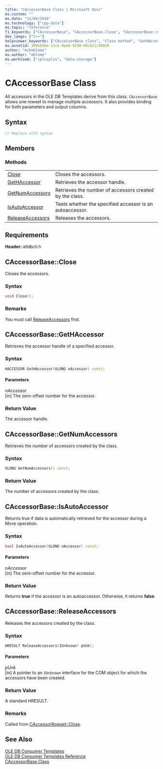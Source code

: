 ```yaml
---
title: "CAccessorBase Class | Microsoft Docs"
ms.custom: ""
ms.date: "11/04/2016"
ms.technology: ["cpp-data"]
ms.topic: "reference"
f1_keywords: ["CAccessorBase", "CAccessorBase.Close", "CAccessorBase::Close", "GetHAccessor", "CAccessorBase::GetHAccessor", "CAccessorBase.GetHAccessor", "CAccessorBase::GetNumAccessors", "GetNumAccessors", "CAccessorBase.GetNumAccessors", "IsAutoAccessor", "CAccessorBase.IsAutoAccessor", "CAccessorBase::IsAutoAccessor","CAccessorBase::ReleaseAccessors", "CAccessorBase.ReleaseAccessors", "ReleaseAccessors"]
dev_langs: ["C++"]
helpviewer_keywords: ["CAccessorBase class", "Close method", "GetHAccessor method", "GetNumAccessors method", "IsAutoAccessor method", "ReleaseAccessors method"]
ms.assetid: 389b65be-11ca-4ae0-9290-60c621c4982b
author: "mikeblome"
ms.author: "mblome"
ms.workload: ["cplusplus", "data-storage"]
---
```

# CAccessorBase Class

All accessors in the OLE DB Templates derive from this class. `CAccessorBase` allows one rowset to manage multiple accessors. It also provides binding for both parameters and output columns.

## Syntax

```cpp
// Replace with syntax
```

## Members

### Methods

|||
|-|-|
|[Close](#close)|Closes the accessors.|
|[GetHAccessor](#geth)|Retrieves the accessor handle.|
|[GetNumAccessors](#getnum)|Retrieves the number of accessors created by the class.|
|[IsAutoAccessor](#isauto)|Tests whether the specified accessor is an autoaccessor.|
|[ReleaseAccessors](#release)|Releases the accessors.|

## Requirements

**Header:** atldbcli.h

## <a name="close"></a> CAccessorBase::Close

Closes the accessors.

### Syntax

```cpp
void Close();
```

### Remarks

You must call [ReleaseAccessors](../../data/oledb/caccessorbase-releaseaccessors.md) first.

## <a name="geth"></a> CAccessorBase::GetHAccessor

Retrieves the accessor handle of a specified accessor.

### Syntax

```cpp
HACCESSOR GetHAccessor(ULONG nAccessor) const;
```

#### Parameters

*nAccessor*<br/>
[in] The zero-offset number for the accessor.

### Return Value

The accessor handle.

## <a name="getnum"></a> CAccessorBase::GetNumAccessors

Retrieves the number of accessors created by the class.

### Syntax

```cpp
ULONG GetNumAccessors() const;
```

### Return Value

The number of accessors created by the class.

## <a name="isauto"></a> CAccessorBase::IsAutoAccessor

Returns true if data is automatically retrieved for the accessor during a Move operation.

### Syntax

```cpp
bool IsAutoAccessor(ULONG nAccessor) const;
```

#### Parameters

*nAccessor*<br/>
[in] The zero-offset number for the accessor.

### Return Value

Returns **true** if the accessor is an autoaccessor. Otherwise, it returns **false**.

## <a name="release"></a> CAccessorBase::ReleaseAccessors

Releases the accessors created by the class.

### Syntax

```cpp
HRESULT ReleaseAccessors(IUnknown* pUnk);
```

#### Parameters

*pUnk*<br/>
[in] A pointer to an `IUnknown` interface for the COM object for which the accessors have been created.

### Return Value

A standard HRESULT.

### Remarks

Called from [CAccessorRowset::Close](../../data/oledb/caccessorrowset-close.md).

## See Also

[OLE DB Consumer Templates](../../data/oledb/ole-db-consumer-templates-cpp.md)<br/>
[OLE DB Consumer Templates Reference](../../data/oledb/ole-db-consumer-templates-reference.md)<br/>
[CAccessorBase Class](../../data/oledb/caccessorbase-class.md)